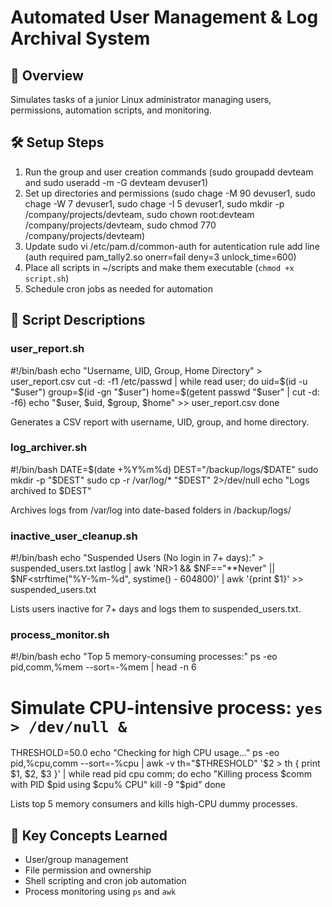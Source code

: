 # Automated User Management & Log Archival System

## 💼 Overview
Simulates tasks of a junior Linux administrator managing users, permissions, automation scripts, and monitoring.

## 🛠️ Setup Steps
1. Run the group and user creation commands (sudo groupadd devteam and sudo useradd -m -G devteam devuser1)
2. Set up directories and permissions (sudo chage -M 90 devuser1, sudo chage -W 7 devuser1, sudo chage -I 5 devuser1, sudo mkdir -p /company/projects/devteam, sudo chown root:devteam /company/projects/devteam, sudo chmod 770 /company/projects/devteam)
3. Update sudo vi /etc/pam.d/common-auth for autentication rule add line (auth required pam_tally2.so onerr=fail deny=3 unlock_time=600)
4. Place all scripts in ~/scripts and make them executable (`chmod +x script.sh`)
5. Schedule cron jobs as needed for automation

## 📜 Script Descriptions

### user_report.sh

#!/bin/bash
echo "Username, UID, Group, Home Directory" > user_report.csv
cut -d: -f1 /etc/passwd | while read user; do
  uid=$(id -u "$user")
  group=$(id -gn "$user")
  home=$(getent passwd "$user" | cut -d: -f6)
  echo "$user, $uid, $group, $home" >> user_report.csv
done

Generates a CSV report with username, UID, group, and home directory.

### log_archiver.sh

#!/bin/bash
DATE=$(date +%Y%m%d)
DEST="/backup/logs/$DATE"
sudo mkdir -p "$DEST"
sudo cp -r /var/log/* "$DEST" 2>/dev/null
echo "Logs archived to $DEST"

Archives logs from /var/log into date-based folders in /backup/logs/

### inactive_user_cleanup.sh

#!/bin/bash
echo "Suspended Users (No login in 7+ days):" > suspended_users.txt
lastlog | awk 'NR>1 && $NF=="**Never" || $NF<strftime("%Y-%m-%d", systime() - 604800)' | awk '{print $1}' >> suspended_users.txt

Lists users inactive for 7+ days and logs them to suspended_users.txt.

### process_monitor.sh

#!/bin/bash
echo "Top 5 memory-consuming processes:"
ps -eo pid,comm,%mem --sort=-%mem | head -n 6

# Simulate CPU-intensive process: `yes > /dev/null &`
THRESHOLD=50.0
echo "Checking for high CPU usage..."
ps -eo pid,%cpu,comm --sort=-%cpu | awk -v th="$THRESHOLD" '$2 > th { print $1, $2, $3 }' | while read pid cpu comm; do
  echo "Killing process $comm with PID $pid using $cpu% CPU"
  kill -9 "$pid"
done

Lists top 5 memory consumers and kills high-CPU dummy processes.

## 📘 Key Concepts Learned
- User/group management
- File permission and ownership
- Shell scripting and cron job automation
- Process monitoring using `ps` and `awk`
